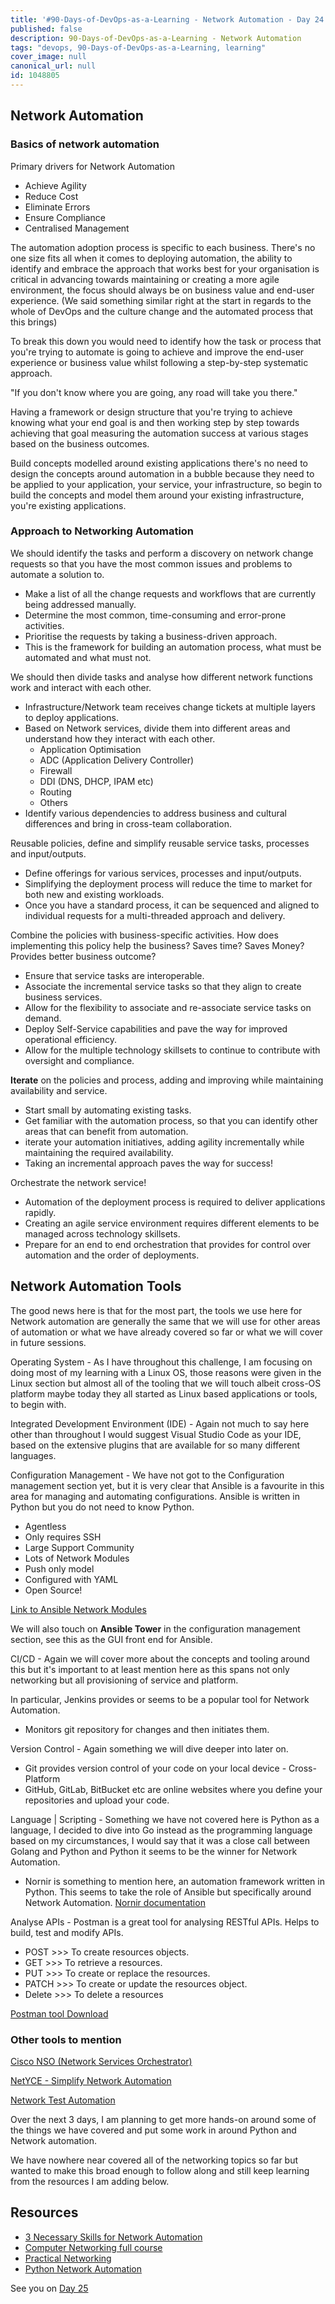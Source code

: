 ```yaml
---
title: '#90-Days-of-DevOps-as-a-Learning - Network Automation - Day 24'
published: false
description: 90-Days-of-DevOps-as-a-Learning - Network Automation
tags: "devops, 90-Days-of-DevOps-as-a-Learning, learning"
cover_image: null
canonical_url: null
id: 1048805
---
```

## Network Automation 

### Basics of network automation

Primary drivers for Network Automation 
- Achieve Agility 
- Reduce Cost 
- Eliminate Errors 
- Ensure Compliance 
- Centralised Management 

The automation adoption process is specific to each business. There's no one size fits all when it comes to deploying automation, the ability to identify and embrace the approach that works best for your organisation is critical in advancing towards maintaining or creating a more agile environment, the focus should always be on business value and end-user experience. (We said something similar right at the start in regards to the whole of DevOps and the culture change and the automated process that this brings)

To break this down you would need to identify how the task or process that you're trying to automate is going to achieve and improve the end-user experience or business value whilst following a step-by-step systematic approach.

"If you don't know where you are going, any road will take you there."

Having a framework or design structure that you're trying to achieve knowing what your end goal is and then working step by step towards achieving that goal measuring the automation success at various stages based on the business outcomes.

Build concepts modelled around existing applications there's no need to design the concepts around automation in a bubble because they need to be applied to your application, your service, your infrastructure, so begin to build the concepts and model them around your existing infrastructure, you're existing applications. 

### Approach to Networking Automation 

We should identify the tasks and perform a discovery on network change requests so that you have the most common issues and problems to automate a solution to. 

- Make a list of all the change requests and workflows that are currently being addressed manually. 
- Determine the most common, time-consuming and error-prone activities. 
- Prioritise the requests by taking a business-driven approach. 
- This is the framework for building an automation process, what must be automated and what must not. 

We should then divide tasks and analyse how different network functions work and interact with each other. 

- Infrastructure/Network team receives change tickets at multiple layers to deploy applications. 
- Based on Network services, divide them into different areas and understand how they interact with each other. 
    - Application Optimisation 
    - ADC (Application Delivery Controller)
    - Firewall 
    - DDI (DNS, DHCP, IPAM etc)
    - Routing 
    - Others
- Identify various dependencies to address business and cultural differences and bring in cross-team collaboration. 

Reusable policies, define and simplify reusable service tasks, processes and input/outputs. 

- Define offerings for various services, processes and input/outputs. 
- Simplifying the deployment process will reduce the time to market for both new and existing workloads. 
- Once you have a standard process, it can be sequenced and aligned to individual requests for a multi-threaded approach and delivery. 

Combine the policies with business-specific activities. How does implementing this policy help the business? Saves time? Saves Money? Provides better business outcome? 

- Ensure that service tasks are interoperable. 
- Associate the incremental service tasks so that they align to create business services. 
- Allow for the flexibility to associate and re-associate service tasks on demand. 
- Deploy Self-Service capabilities and pave the way for improved operational efficiency. 
- Allow for the multiple technology skillsets to continue to contribute with oversight and compliance. 

**Iterate** on the policies and process, adding and improving while maintaining availability and service. 

- Start small by automating existing tasks. 
- Get familiar with the automation process, so that you can identify other areas that can benefit from automation. 
- iterate your automation initiatives, adding agility incrementally while maintaining the required availability. 
- Taking an incremental approach paves the way for success! 

Orchestrate the network service!

- Automation of the deployment process is required to deliver applications rapidly. 
- Creating an agile service environment requires different elements to be managed across technology skillsets. 
- Prepare for an end to end orchestration that provides for control over automation and the order of deployments. 

## Network Automation Tools 

The good news here is that for the most part, the tools we use here for Network automation are generally the same that we will use for other areas of automation or what we have already covered so far or what we will cover in future sessions. 

Operating System - As I have throughout this challenge, I am focusing on doing most of my learning with a Linux OS, those reasons were given in the Linux section but almost all of the tooling that we will touch albeit cross-OS platform maybe today they all started as Linux based applications or tools, to begin with. 

Integrated Development Environment (IDE) - Again not much to say here other than throughout I would suggest Visual Studio Code as your IDE, based on the extensive plugins that are available for so many different languages. 

Configuration Management - We have not got to the Configuration management section yet, but it is very clear that Ansible is a favourite in this area for managing and automating configurations. Ansible is written in Python but you do not need to know Python. 
    
- Agentless 
- Only requires SSH
- Large Support Community 
- Lots of Network Modules
- Push only model 
- Configured with YAML 
- Open Source!  

[Link to Ansible Network Modules](https://docs.ansible.com/ansible/2.9/modules/list_of_network_modules.html)

We will also touch on **Ansible Tower** in the configuration management section, see this as the GUI front end for Ansible. 

CI/CD - Again we will cover more about the concepts and tooling around this but it's important to at least mention here as this spans not only networking but all provisioning of service and platform. 

In particular, Jenkins provides or seems to be a popular tool for Network Automation.

- Monitors git repository for changes and then initiates them. 

Version Control - Again something we will dive deeper into later on. 

- Git provides version control of your code on your local device - Cross-Platform
- GitHub, GitLab, BitBucket etc are online websites where you define your repositories and upload your code. 

Language | Scripting - Something we have not covered here is Python as a language, I decided to dive into Go instead as the programming language based on my circumstances, I would say that it was a close call between Golang and Python and Python it seems to be the winner for Network Automation. 

- Nornir is something to mention here, an automation framework written in Python. This seems to take the role of Ansible but specifically around Network Automation. [Nornir documentation](https://nornir.readthedocs.io/en/latest/) 

Analyse APIs - Postman is a great tool for analysing RESTful APIs. Helps to build, test and modify APIs.

- POST >>> To create resources objects.
- GET  >>> To retrieve a resources.
- PUT  >>> To create or replace the resources.
- PATCH >>> To create or update the resources object.
- Delete >>> To delete a resources

[Postman tool Download](https://www.postman.com/downloads/)

### Other tools to mention

[Cisco NSO (Network Services Orchestrator)](https://www.cisco.com/c/en/us/products/cloud-systems-management/network-services-orchestrator/index.html)

[NetYCE - Simplify Network Automation](https://netyce.com/)

[Network Test Automation](https://pubhub.devnetcloud.com/media/genie-feature-browser/docs/#/)

Over the next 3 days, I am planning to get more hands-on around some of the things we have covered and put some work in around Python and Network automation. 

We have nowhere near covered all of the networking topics so far but wanted to make this broad enough to follow along and still keep learning from the resources I am adding below. 

## Resources 

- [3 Necessary Skills for Network Automation](https://www.youtube.com/watch?v=KhiJ7Fu9kKA&list=WL&index=122&t=89s)
- [Computer Networking full course](https://www.youtube.com/watch?v=IPvYjXCsTg8)
- [Practical Networking](http://www.practicalnetworking.net/)
- [Python Network Automation](https://www.youtube.com/watch?v=xKPzLplPECU&list=WL&index=126)

See you on [Day 25](day25.md)
